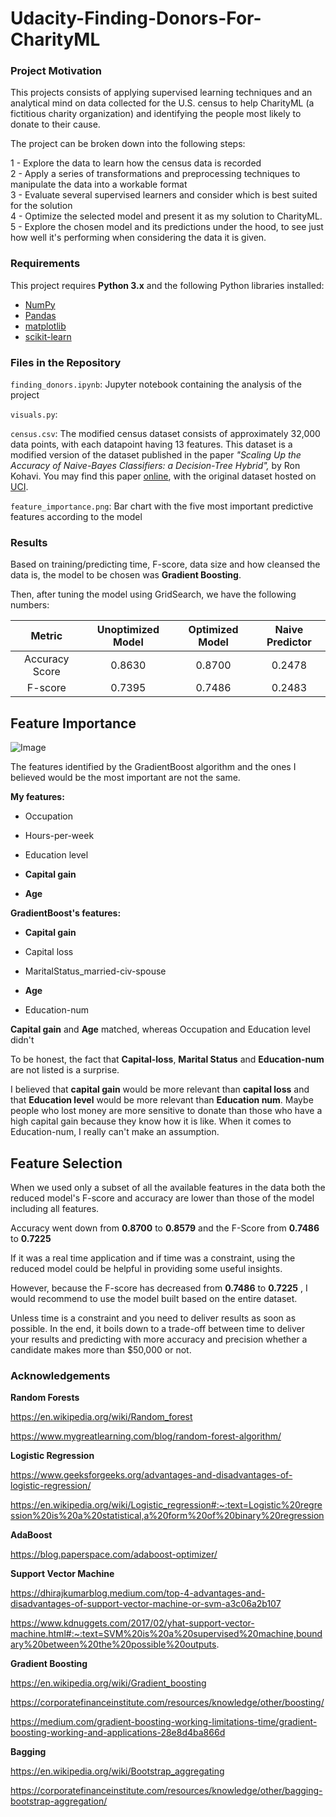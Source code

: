 # Udacity-Finding-Donors-For-CharityML


### Project Motivation
This projects consists of applying supervised learning techniques and an analytical mind on data collected for the U.S. census to help CharityML (a fictitious charity organization) and identifying the people most likely to donate to their cause. 

The project can be broken down into the following steps:

1 - Explore the data to learn how the census data is recorded
<br/>
2 - Apply a series of transformations and preprocessing techniques to manipulate the data into a workable format
<br/>
3 - Evaluate several supervised learners and consider which is best suited for the solution
<br/>
4 - Optimize the selected model and present it as my solution to CharityML.
<br/>
5 - Explore the chosen model and its predictions under the hood, to see just how well it's performing when considering the data it is given.


### Requirements

This project requires **Python 3.x** and the following Python libraries installed:

- [NumPy](http://www.numpy.org/)
- [Pandas](http://pandas.pydata.org)
- [matplotlib](http://matplotlib.org/)
- [scikit-learn](http://scikit-learn.org/stable/)


### Files in the Repository 

`finding_donors.ipynb`: Jupyter notebook containing the analysis of the project

 `visuals.py`:   
 
 `census.csv`: The modified census dataset consists of approximately 32,000 data points, with each datapoint having 13 features. This dataset is a modified version of the dataset published in the paper *"Scaling Up the Accuracy of Naive-Bayes Classifiers: a Decision-Tree Hybrid",* by Ron Kohavi. You may find this paper [online](https://www.aaai.org/Papers/KDD/1996/KDD96-033.pdf), with the original dataset hosted on [UCI](https://archive.ics.uci.edu/ml/datasets/Census+Income).

`feature_importance.png`: Bar chart with the five most important predictive features according to the model


### Results
Based on training/predicting time, F-score, data size and how cleansed the data is, the model to be chosen was **Gradient Boosting**.

Then, after tuning the model using GridSearch, we have the following numbers:

|     Metric     | Unoptimized Model | Optimized Model | Naive Predictor
| :------------: | :---------------: | :-------------: | :-------------:
| Accuracy Score |      0.8630       |      0.8700     |     0.2478
| F-score        |      0.7395       |      0.7486     |     0.2483


## Feature Importance

![Image](https://github.com/Ptoscanode/Udacity-Arvato/blob/main/feature_importance.png)

The features identified by the GradientBoost algorithm and the ones I believed would be the most important are not the same.

**My features:**

- Occupation

- Hours-per-week

- Education level

- **Capital gain**

- **Age**


**GradientBoost's features:**

- **Capital gain**

- Capital loss

- MaritalStatus_married-civ-spouse

- **Age**

- Education-num
 
**Capital gain** and **Age** matched, whereas Occupation and Education level didn't

To be honest, the fact that **Capital-loss**, **Marital Status** and **Education-num** are not listed is a surprise. 

I believed that **capital gain** would be more relevant than **capital loss** and that **Education level** would be more relevant than **Education num**. Maybe people who lost money are more sensitive to donate than those who have a high capital gain because they know how it is like. When it comes to Education-num, I really can't make an assumption.


## Feature Selection 

When we used only a subset of all the available features in the data both the reduced model's F-score and accuracy are lower than those of the model including all features. 

Accuracy went down from **0.8700** to **0.8579** and the F-Score from **0.7486** to **0.7225** 

If it was a real time application and if time was a constraint, using the reduced model could be helpful in providing some useful insights.

However, because the F-score has decreased from **0.7486** to **0.7225** , I would recommend to use the model built based on the entire dataset.

Unless time is a constraint and you need to deliver results as soon as possible. In the end, it boils down to a trade-off between time to deliver your results and predicting with more accuracy and precision whether a candidate makes more than $50,000 or not.


### Acknowledgements

**Random Forests**

https://en.wikipedia.org/wiki/Random_forest

https://www.mygreatlearning.com/blog/random-forest-algorithm/
<br/>

**Logistic Regression**

https://www.geeksforgeeks.org/advantages-and-disadvantages-of-logistic-regression/

https://en.wikipedia.org/wiki/Logistic_regression#:~:text=Logistic%20regression%20is%20a%20statistical,a%20form%20of%20binary%20regression
<br/>

**AdaBoost**

https://blog.paperspace.com/adaboost-optimizer/
<br/>


**Support Vector Machine**

https://dhirajkumarblog.medium.com/top-4-advantages-and-disadvantages-of-support-vector-machine-or-svm-a3c06a2b107

https://www.kdnuggets.com/2017/02/yhat-support-vector-machine.html#:~:text=SVM%20is%20a%20supervised%20machine,boundary%20between%20the%20possible%20outputs.
<br/>


**Gradient Boosting**

https://en.wikipedia.org/wiki/Gradient_boosting

https://corporatefinanceinstitute.com/resources/knowledge/other/boosting/

https://medium.com/gradient-boosting-working-limitations-time/gradient-boosting-working-and-applications-28e8d4ba866d
<br/>


**Bagging**

https://en.wikipedia.org/wiki/Bootstrap_aggregating

https://corporatefinanceinstitute.com/resources/knowledge/other/bagging-bootstrap-aggregation/
